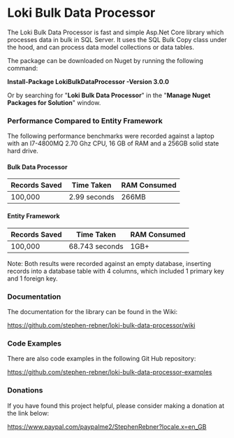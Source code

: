 # Loki Bulk Data Processor
The Loki Bulk Data Processor is fast and simple Asp.Net Core library which processes data in bulk in SQL Server. It uses the SQL Bulk Copy class under the hood, and can process data model collections or data tables.

The package can be downloaded on Nuget by running the following command:

**Install-Package LokiBulkDataProcessor -Version 3.0.0**

Or by searching for "**Loki Bulk Data Processor**" in the "**Manage Nuget Packages for Solution**" window.

### Performance Compared to Entity Framework

The following performance benchmarks were recorded against a laptop with an I7-4800MQ 2.70 Ghz CPU, 16 GB of RAM and a 256GB solid state hard drive. 

#### Bulk Data Processor

<table>
  <thead>
    <tr>
      <th>Records Saved</th>
      <th>Time Taken</th>
      <th>RAM Consumed</th>
    </tr>
  </thead>
  <tbody>
    <td>100,000</td>
    <td>2.99 seconds</td> 
    <td>266MB</td> 
  </tbody>
</table>

#### Entity Framework

<table>
  <thead>
    <tr>
      <th>Records Saved</th>
      <th>Time Taken</th>
      <th>RAM Consumed</th>
    </tr>
  </thead>
  <tbody>
    <td>100,000</td>
    <td>68.743 seconds</td> 
    <td>1GB+</td> 
  </tbody>
</table>

Note: Both results were recorded against an empty database, inserting records into a database table with 4 columns, which included 1 primary key and 1 foreign key.

### Documentation

The documentation for the library can be found in the Wiki: 

https://github.com/stephen-rebner/loki-bulk-data-processor/wiki

### Code Examples

There are also code examples in the following Git Hub repository:

https://github.com/stephen-rebner/loki-bulk-data-processor-examples

### Donations

If you have found this project helpful, please consider making a donation at the link below:

https://www.paypal.com/paypalme2/StephenRebner?locale.x=en_GB 
